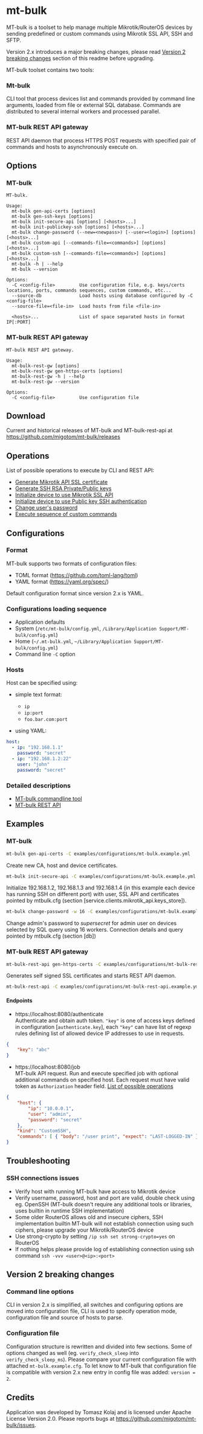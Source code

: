# mt-bulk

MT-bulk is a toolset to help manage multiple Mikrotik/RouterOS devices by sending predefined or custom commands using Mikrotik SSL API, SSH and SFTP.  

Version 2.x introduces a major breaking changes, please read [Version 2 breaking changes](#Version-2-breaking-changes) section of this readme before upgrading.

MT-bulk toolset contains two tools:

### Mt-bulk

CLI tool that process devices list and commands provided by command line arguments, loaded from file or external SQL database. Commands are distributed to several internal workers and processed parallel.

### MT-bulk REST API gateway

REST API daemon that process HTTPS POST requests with specified pair of commands and hosts to asynchronously execute on. 


## Options

### MT-bulk

```
MT-bulk.

Usage:
  mt-bulk gen-api-certs [options]
  mt-bulk gen-ssh-keys [options]
  mt-bulk init-secure-api [options] [<hosts>...]
  mt-bulk init-publickey-ssh [options] [<hosts>...]
  mt-bulk change-password (--new=<newpass>) [--user=<login>] [options] [<hosts>...]  
  mt-bulk custom-api [--commands-file=<commands>] [options] [<hosts>...]  
  mt-bulk custom-ssh [--commands-file=<commands>] [options] [<hosts>...]  
  mt-bulk -h | --help
  mt-bulk --version

Options:
  -C <config-file>         Use configuration file, e.g. keys/certs locations, ports, commands sequences, custom commands, etc...
  --source-db              Load hosts using database configured by -C <config-file>
  --source-file=<file-in>  Load hosts from file <file-in>

  <hosts>...               List of space separated hosts in format IP[:PORT]
```

### MT-bulk REST API gateway

```
MT-bulk REST API gateway.

Usage:
  mt-bulk-rest-gw [options]
  mt-bulk-rest-gw gen-https-certs [options]
  mt-bulk-rest-gw -h | --help
  mt-bulk-rest-gw --version

Options:
  -C <config-file>         Use configuration file
```

## Download

Current and historical releases of MT-bulk and MT-bulk-rest-api at https://github.com/migotom/mt-bulk/releases

## Operations

List of possible operations to execute by CLI and REST API:

* [Generate Mikrotik API SSL certificate](./docs/operations.md#Generate-Mikrotik-API-SSL-certificates)
* [Generate SSH RSA Private/Public keys](./docs/operations.md#Generate-SSH-RSA-Private/Public-keys)
* [Initialize device to use Mikrotik SSL API](./docs/operations.md#Initialize-device-to-use-Mikrotik-SSL-API)
* [Initialize device to use Public key SSH authentication](./docs/operations.md#Initialize-device-to-use-Public-key-SSH-authentication)
* [Change user's password](./docs/operations.md#Change-user's-password)
* [Execute sequence of custom commands](./docs/operations.md#Execute-sequence-of-custom-commands)

## Configurations

### Format

MT-bulk supports two formats of configuration files:
* TOML format (https://github.com/toml-lang/toml)
* YAML format (https://yaml.org/spec/)

Default configuration format since version 2.x is YAML.

### Configurations loading sequence 

- Application defaults
- System (`/etc/mt-bulk/config.yml`, `/Library/Application Support/MT-bulk/config.yml`)
- Home (`~/.mt-bulk.yml`, `~/Library/Application Support/MT-bulk/config.yml`)
- Command line `-C` option

### Hosts

Host can be specified using:
* simple text format:
  - `ip`
  - `ip:port`
  - `foo.bar.com:port`

* using YAML:
```yaml
host:
  - ip: "192.168.1.1"
    password: "secret"
  - ip: "192.168.1.2:22"
    user: "john"
    password: "secret"
```

### Detailed descriptions

* [MT-bulk commandline tool
](./docs/configuration-mt-bulk.md#MT-bulk-configuration)
* [MT-bulk REST API](./docs/configuration-mt-bulk-rest-api.md#MT-bulk-REST-API-configuration)

## Examples

### MT-bulk

```bash
mt-bulk gen-api-certs -C examples/configurations/mt-bulk.example.yml
```

Create new CA, host and device certificates.

```bash
mt-bulk init-secure-api -C examples/configurations/mt-bulk.example.yml 192.168.1.2 192.168.1.3:222 192.168.1.4:6654
```

Initialize 192.168.1.2, 192.168.1.3 and 192.168.1.4 (in this example each device has running SSH on different port) with user, SSL API and certificates pointed by mtbulk.cfg (section [service.clients.mikrotik_api.keys_store]).

```bash
mt-bulk change-password -w 16 -C examples/configurations/mt-bulk.example.yml --new=supersecret --user=admin --source-db
```

Change admin's password to *supersecret* for admin user on devices selected by SQL query using 16 workers. Connection details and query pointed by mtbulk.cfg (section [db])

### MT-bulk REST API gateway

```bash
mt-bulk-rest-api gen-https-certs -C examples/configurations/mt-bulk-rest-api.example.yml
```

Generates self signed SSL certificates and starts REST API daemon.

```bash
mt-bulk-rest-api -C examples/configurations/mt-bulk-rest-api.example.yml
```

#### Endpoints

* https://localhost:8080/authenticate \
Authenticate and obtain auth token. `"key"` is one of access keys defined in configuration [`authenticate.key`], each `"key"` can have list of regexp rules defining list of allowed device IP addresses to use in requests.

```json
{
	"key": "abc"
}
```

* https://localhost:8080/job \
MT-bulk API request. Run and execute specified job with optional additional commands on specified host. Each request must have valid token as `Authorization` header field. [List of possible operations](./docs/operations.md)

```json
{
	"host": {
		"ip": "10.0.0.1",
		"user": "admin",
		"password": "secret"
	},
	"kind": "CustomSSH",
	"commands": [ { "body": "/user print", "expect": "LAST-LOGGED-IN" }]
}
```

## Troubleshooting

### SSH connections issues

- Verify host with running MT-bulk have access to Mikrotik device
- Verify username, password, host and port are valid, double check using eg. OpenSSH (MT-bulk doesn't require any additional tools or libraries, uses builtin in runtime SSH implementation)
- Some older RouterOS allows old and insecure ciphers, SSH implementation builtin MT-bulk will not establish connection using such ciphers, please upgrade your Mikrotik/RouterOS device
- Use strong-crypto by setting `/ip ssh set strong-crypto=yes` on RouterOS
- If nothing helps please provide log of establishing connection using ssh command `ssh -vvv <user>@<ip>:<port>` 

## Version 2 breaking changes

### Command line options

CLI in version 2.x is simplified, all switches and configuring options are moved into configuration file, CLI is used to specify operation mode, configuration file and source of hosts to parse.

### Configuration file

Configuration structure is rewritten and divided into few sections. Some of options changed as well (eg. `verify_check_sleep` into `verify_check_sleep_ms`). Please compare your current configuration file with attached `mt-bulk.example.cfg`. 
To let know to MT-bulk that configuration file is compatible with version 2.x new entry in config file was added: `version = 2`.

## Credits

Application was developed by Tomasz Kolaj and is licensed under Apache License Version 2.0.
Please reports bugs at https://github.com/migotom/mt-bulk/issues.

